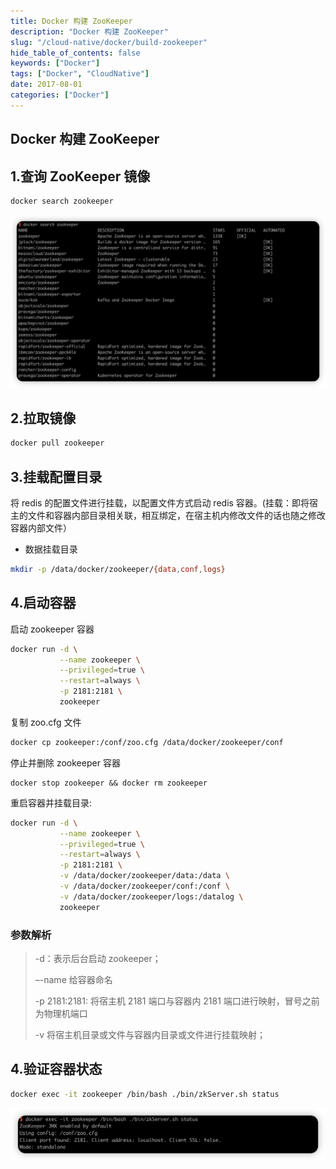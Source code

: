 ```yaml
---
title: Docker 构建 ZooKeeper
description: "Docker 构建 ZooKeeper"
slug: "/cloud-native/docker/build-zookeeper"
hide_table_of_contents: false
keywords: ["Docker"]
tags: ["Docker", "CloudNative"]
date: 2017-08-01
categories: ["Docker"]
---
```

## Docker 构建 ZooKeeper

## 1.查询 ZooKeeper 镜像

``````bash
docker search zookeeper
``````

![查询镜像](img/查询镜像.jpg)

## 2.拉取镜像

```bash
docker pull zookeeper
```

## 3.挂载配置目录

将 redis 的配置文件进行挂载，以配置文件方式启动 redis 容器。(挂载：即将宿主的文件和容器内部目录相关联，相互绑定，在宿主机内修改文件的话也随之修改容器内部文件）

- 数据挂载目录

```bash
mkdir -p /data/docker/zookeeper/{data,conf,logs}
```

## 4.启动容器

启动 zookeeper 容器

```bash
docker run -d \
           --name zookeeper \
           --privileged=true \
           --restart=always \
           -p 2181:2181 \
           zookeeper
```

复制 zoo.cfg 文件

```bash
docker cp zookeeper:/conf/zoo.cfg /data/docker/zookeeper/conf
```

停止并删除 zookeeper 容器

```plain
docker stop zookeeper && docker rm zookeeper
```

重启容器并挂载目录:

```bash
docker run -d \
           --name zookeeper \
           --privileged=true \
           --restart=always \
           -p 2181:2181 \
           -v /data/docker/zookeeper/data:/data \
           -v /data/docker/zookeeper/conf:/conf \
           -v /data/docker/zookeeper/logs:/datalog \
           zookeeper
```
### 参数解析

> -d：表示后台启动 zookeeper；
>
> –-name 给容器命名
>
> -p 2181:2181: 将宿主机 2181 端口与容器内 2181 端口进行映射，冒号之前为物理机端口
>
> -v 将宿主机目录或文件与容器内目录或文件进行挂载映射；

## 4.验证容器状态

```bash
docker exec -it zookeeper /bin/bash ./bin/zkServer.sh status
```

![容器状态](img/容器状态.jpg)
